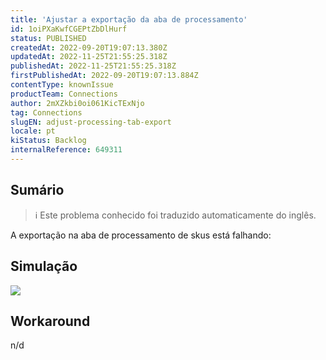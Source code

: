 ```yaml
---
title: 'Ajustar a exportação da aba de processamento'
id: 1oiPXaKwfCGEPtZbDlHurf
status: PUBLISHED
createdAt: 2022-09-20T19:07:13.380Z
updatedAt: 2022-11-25T21:55:25.318Z
publishedAt: 2022-11-25T21:55:25.318Z
firstPublishedAt: 2022-09-20T19:07:13.884Z
contentType: knownIssue
productTeam: Connections
author: 2mXZkbi0oi061KicTExNjo
tag: Connections
slugEN: adjust-processing-tab-export
locale: pt
kiStatus: Backlog
internalReference: 649311
---
```


## Sumário

>ℹ️ Este problema conhecido foi traduzido automaticamente do inglês.


A exportação na aba de processamento de skus está falhando:



## Simulação



 ![](https://vtexhelp.zendesk.com/attachments/token/UrnZzrfODolAIP6OVUyBoqlnJ/?name=image.png)



## Workaround


n/d

